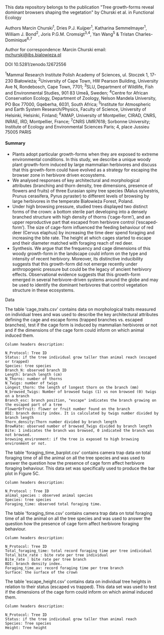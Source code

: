 This data repository belongs to the publication "Tree growth-forms reveal dominant browsers shaping the vegetation" by Churski et al. in Functional Ecology

Authors
Marcin Churski<sup>1</sup>, Dries P.J. Kuijper<sup>1</sup>, Katharina Semmelmayer<sup>1</sup>, William J. Bond<sup>2</sup>, Joris P.G.M. Cromsigt<sup>3</sup><sup>,</sup><sup>4</sup>, Yan Wang<sup>5</sup>  & Tristan Charles-Dominique<sup>6</sup><sup>,</sup><sup>7</sup>

Author for correspondence:
Marcin Churski
email: mchurski@ibs.bialowieza.pl

DOI 10.5281/zenodo.12672556

<sup>1</sup>Mammal Research Institute Polish Academy of Sciences, ul. Stoczek 1, 17-230 Białowieża; <sup>2</sup>University of Cape Town, HW Pearson Building, University Ave N, Rondebosch, Cape Town, 7701; <sup>3</sup>SLU, Department of Wildlife, Fish and Environmental Studies, 901 83 Umeå, Sweden; <sup>4</sup>Centre for African Conservation Ecology, Department of Zoology, Nelson Mandela University, PO Box 77000, Gqeberha, 6031, South Africa; <sup>5</sup>Institute for Atmospheric and Earth System Research/Physics, Faculty of Science, University of Helsinki, Helsinki, Finland; <sup>6</sup>AMAP, University of Montpellier, CIRAD, CNRS, INRAE, IRD, Montpellier, France; <sup>7</sup>CNRS UMR7618; Sorbonne University; Institute of Ecology and Environmental Sciences Paris; 4, place Jussieu 75005 PARIS

#### Summary
* Plants adopt particular growth-forms when they are exposed to extreme environmental conditions. In this study, we describe a unique woody plant growth-form induced by large mammalian herbivores and discuss that this growth-form could have evolved as a strategy for escaping the browser zone in herbivore driven ecosystems. 
* We analysed responses of key architectural and morphological attributes (branching and thorn density, tree dimensions, presence of flowers and fruits) of three Eurasian spiny tree species (Malus sylvestris, Prunus cerasifera, Pyrus pyraster) to different levels of browsing by large herbivores in the temperate Białowieża Forest, Poland. 
* Under high browsing pressure, studied trees displayed two distinct forms of the crown: a bottom sterile part developing into a densely branched structure with high density of thorns (‘cage-form’), and an upper reproductive part that escaped from herbivore control (‘escaped-form’). The size of cage-form influenced the feeding behaviour of red deer (Cervus elaphus) by increasing the time deer spend foraging and increasing the bite rate. The height at which cages started to escape and their diameter matched with foraging reach of red deer.
* Synthesis. We argue that the frequency and cage dimensions of this woody growth-form in the landscape could inform on the type and intensity of recent herbivory. Moreover, its distinctive inducibility suggests that this growth-form did not emerge recently under anthropogenic pressure but could be the legacy of ancient herbivory effects. Observational evidence suggests that this growth-form emerged in several herbivore-driven systems around the globe and may be used to identify the dominant herbivores that control vegetation structure in these ecosystems.

Data

The table 'cage_traits.csv' contains data on morphological traits measured on individual trees and was used to describe the key architectural attributes defining the cage and escape forms (trapped branches vs. escaped branches), test if the cage form is induced by mammalian herbivores or not and if the dimensions of the cage form could inform on which animal induced them.

```
Column headers description:

N_Protocol: Tree ID
Status: if the tree individual grow taller than animal reach (escaped or trapped)
Species: tree species
Branch_N: observed branch ID 
Length: branch length (cm)
N_Thorns: number of thorns
N_Twigs: number of twigs
Longest_thorn: the length of longest thorn on the branch (mm)
N_browsed_Twigs: Number of browsed twigs (1) vs non browsed (0) twigs on a branch
Branch_esc: branch position, "escape" indicates the branch growing on the escaped part of a tree
FlowerOrFruit: flower or fruit number found on the branch
BDI: branch density index. It is calculated by twigs number divided by branch length
Thorn_density:Thorn number divided by branch length
BrowRate: observed number of browsed_Twigs divided by branch length
Bite: 1 indicates the branch was browsed, 0 indicated the branch was not browsed.
browsing_environment: if the tree is exposed to high browsing environment or not. 
```

The table 'foraging_time_barplot.csv' contains camera trap data on total foraging time of all the animal on all the tree species and was used to answer the question how the presence of cage form affect herbivore foraging behaviour. This data set was specifically used to produce the bar plot in Figure 5C.

```
Column headers description:
 
N_Protocol : Tree ID
animal_species : observed animal species
Species: tree species
Foraging_time: observed total foraging time.
```

The table 'foraging_time.csv' contains camera trap data on total foraging time of all the animal on all the tree species and was used to answer the question how the presence of cage form affect herbivore foraging behaviour.

```
Column headers description:

N_Protocol: Tree ID
Total_foraging_time: total record foraging time per tree individual
Total_bite_rate : bite rate per tree individual
Bite_rate : bite rate per tree branch
BDI: branch density index. 
Foraging_time_av: record foraging time per tree branch
Surface: the surface of the crown
```

The table 'escape_height.csv' contains data on individual tree heights in relation to their status (escaped vs trapped). This data set was used to test if the dimensions of the cage form could inform on which animal induced them.

```
Column headers description:

N_Protocol: Tree ID
Status: if the tree individual grow taller than animal reach
Species: Tree species
Height: Tree height
```
